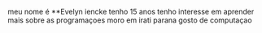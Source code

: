 meu nome é **Evelyn iencke
tenho 15 anos 
tenho interesse em aprender mais sobre as programaçoes 
moro em irati parana 
gosto de computaçao 

